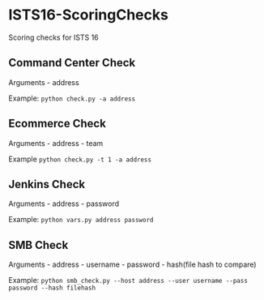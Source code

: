 # ISTS16-ScoringChecks
Scoring checks for ISTS 16


## Command Center Check
Arguments
    - address

Example:
`python check.py -a address`

## Ecommerce Check
Arguments
    - address
    - team

Example
`python check.py -t 1 -a address`

## Jenkins Check
Arguments
    - address
    - password

Example:
`python vars.py address password`

## SMB Check
Arguments
    - address
    - username
    - password
    - hash(file hash to compare)

Example:
`python smb_check.py --host address --user username --pass password --hash filehash`

